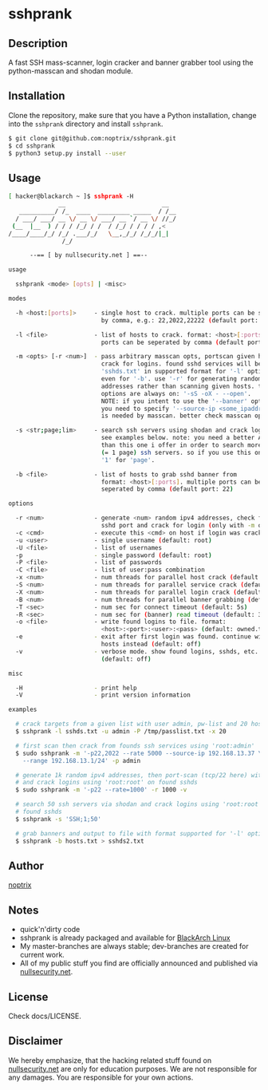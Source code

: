 # sshprank

## Description

A fast SSH mass-scanner, login cracker and banner grabber tool using the
python-masscan and shodan module.

## Installation

Clone the repository, make sure that you have a Python installation, change
into the `sshprank` directory and install `sshprank`.

```bash
$ git clone git@github.com:noptrix/sshprank.git
$ cd sshprank
$ python3 setup.py install --user
```

## Usage

```bash
[ hacker@blackarch ~ ]$ sshprank -H
              __                           __
   __________/ /_  ____  _________ _____  / /__
  / ___/ ___/ __ \/ __ \/ ___/ __ `/ __ \/ //_/
 (__  |__  ) / / / /_/ / /  / /_/ / / / / ,<
/____/____/_/ /_/ .___/_/   \__,_/_/ /_/_/|_|
               /_/

      --== [ by nullsecurity.net ] ==--

usage

  sshprank <mode> [opts] | <misc>

modes

  -h <host:[ports]>     - single host to crack. multiple ports can be seperated
                          by comma, e.g.: 22,2022,22222 (default port: 22)

  -l <file>             - list of hosts to crack. format: <host>[:ports]. multiple
                          ports can be seperated by comma (default port: 22)

  -m <opts> [-r <num>]  - pass arbitrary masscan opts, portscan given hosts and
                          crack for logins. found sshd services will be saved to
                          'sshds.txt' in supported format for '-l' option and
                          even for '-b'. use '-r' for generating random ipv4
                          addresses rather than scanning given hosts. these
                          options are always on: '-sS -oX - --open'.
                          NOTE: if you intent to use the '--banner' option then
                          you need to specify '--source-ip <some_ipaddr>' which
                          is needed by masscan. better check masscan options!

  -s <str;page;lim>     - search ssh servers using shodan and crack logins.
                          see examples below. note: you need a better API key
                          than this one i offer in order to search more than 100
                          (= 1 page) ssh servers. so if you use this one use
                          '1' for 'page'.

  -b <file>             - list of hosts to grab sshd banner from
                          format: <host>[:ports]. multiple ports can be
                          seperated by comma (default port: 22)

options

  -r <num>              - generate <num> random ipv4 addresses, check for open
                          sshd port and crack for login (only with -m option!)
  -c <cmd>              - execute this <cmd> on host if login was cracked
  -u <user>             - single username (default: root)
  -U <file>             - list of usernames
  -p                    - single password (default: root)
  -P <file>             - list of passwords
  -C <file>             - list of user:pass combination
  -x <num>              - num threads for parallel host crack (default: 20)
  -S <num>              - num threads for parallel service crack (default: 20)
  -X <num>              - num threads for parallel login crack (default: 20)
  -B <num>              - num threads for parallel banner grabbing (default: 70)
  -T <sec>              - num sec for connect timeout (default: 5s)
  -R <sec>              - num sec for (banner) read timeout (default: 3s)
  -o <file>             - write found logins to file. format:
                          <host>:<port>:<user>:<pass> (default: owned.txt)
  -e                    - exit after first login was found. continue with other
                          hosts instead (default: off)
  -v                    - verbose mode. show found logins, sshds, etc.
                          (default: off)

misc

  -H                    - print help
  -V                    - print version information

examples

  # crack targets from a given list with user admin, pw-list and 20 host-threads
  $ sshprank -l sshds.txt -u admin -P /tmp/passlist.txt -x 20

  # first scan then crack from founds ssh services using 'root:admin'
  $ sudo sshprank -m '-p22,2022 --rate 5000 --source-ip 192.168.13.37 \
    --range 192.168.13.1/24' -p admin

  # generate 1k random ipv4 addresses, then port-scan (tcp/22 here) with 1k p/s
  # and crack logins using 'root:root' on found sshds
  $ sudo sshprank -m '-p22 --rate=1000' -r 1000 -v

  # search 50 ssh servers via shodan and crack logins using 'root:root' against
  # found sshds
  $ sshprank -s 'SSH;1;50'

  # grab banners and output to file with format supported for '-l' option
  $ sshprank -b hosts.txt > sshds2.txt
```

## Author

[noptrix](https://github.com/noptrix)

## Notes

- quick'n'dirty code
- sshprank is already packaged and available for [BlackArch Linux](https://www.blackarch.org/)
- My master-branches are always stable; dev-branches are created for current work.
- All of my public stuff you find are officially announced and published via [nullsecurity.net](https://www.nullsecurity.net).

## License

Check docs/LICENSE.

## Disclaimer

We hereby emphasize, that the hacking related stuff found on
[nullsecurity.net](http://nullsecurity.net/) are only for education purposes.
We are not responsible for any damages. You are responsible for your own
actions.
